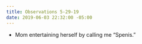 ```yaml
---
title: Observations 5-29-19
date: 2019-06-03 22:32:00 -05:00
---
```


- Mom entertaining herself by calling me “Spenis.”
